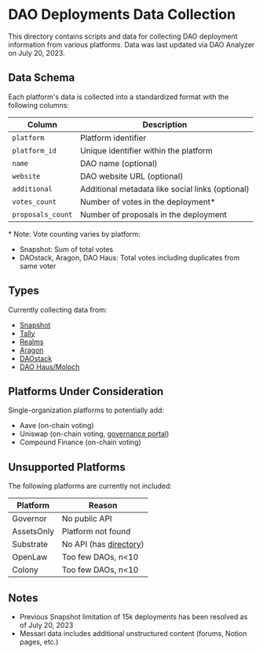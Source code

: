 # DAO Deployments Data Collection

This directory contains scripts and data for collecting DAO deployment information from various platforms. Data was last updated via DAO Analyzer on July 20, 2023.

## Data Schema

Each platform's data is collected into a standardized format with the following columns:

| Column | Description |
|--------|-------------|
| `platform` | Platform identifier |
| `platform_id` | Unique identifier within the platform |
| `name` | DAO name (optional) |
| `website` | DAO website URL (optional) |
| `additional` | Additional metadata like social links (optional) |
| `votes_count` | Number of votes in the deployment* |
| `proposals_count` | Number of proposals in the deployment |

\* Note: Vote counting varies by platform:
- Snapshot: Sum of total votes
- DAOstack, Aragon, DAO Haus: Total votes including duplicates from same voter

## Types

Currently collecting data from:

- [Snapshot](https://snapshot.org/#/)
- [Tally](https://www.tally.xyz/)
- [Realms](https://realms.today/)
- [Aragon](https://aragon.org/)
- [DAOstack](https://daostack.io/)
- [DAO Haus/Moloch](https://daohaus.club/)

## Platforms Under Consideration

Single-organization platforms to potentially add:
- Aave (on-chain voting)
- Uniswap (on-chain voting, [governance portal](https://app.uniswap.org/#/vote))
- Compound Finance (on-chain voting)

## Unsupported Platforms

The following platforms are currently not included:

| Platform | Reason |
|----------|--------|
| Governor | No public API |
| AssetsOnly | Platform not found |
| Substrate | No API (has [directory](https://substrate.io/ecosystem/projects/)) |
| OpenLaw | Too few DAOs, n<10 |
| Colony | Too few DAOs, n<10 |

## Notes

- Previous Snapshot limitation of 15k deployments has been resolved as of July 20, 2023
- Messari data includes additional unstructured content (forums, Notion pages, etc.)